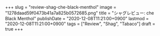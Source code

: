 +++
slug = "review-shag-che-black-menthol"
image = "1278daad59f0473b41a7a825b0572685.png"
title = "シャグレビュー: che Black Menthol"
publishDate = "2020-12-08T11:21:00+0900"
lastmod = "2020-12-08T11:21:00+0900"
tags = ["Review", "Shag", "Tabaco"]
draft = true
+++
